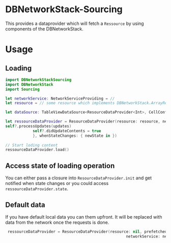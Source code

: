 # DBNetworkStack-Sourcing
This provides a dataprovider which will fetch a `Ressource` by using components of the DBNetworkStack.

# Usage
## Loading
```swift
import DBNetworkStackSourcing
import DBNetworkStack
import Sourcing

let networkService: NetworkServiceProviding = //
let resource = // some resource which implements DBNetworkStack.ArrayResourceProviding

let dataSource: TableViewDataSource<ResourceDataProvider<Int>, CellConfiguration<Int>> = //

let ressourceDataProvider = ResourceDataProvider(resource: resource, networkService: networkService, dataProviderDidUpdate: { [weak self] updates in
self?.processUpdates(updates)
            self?.didUpdateContents = true
            }, whenStateChanges: { newState in })
        
// Start loding content
ressourceDataProvider.load()
```

## Access state of loading operation
You can either pass a closure into `ResourceDataProvider.init` and get notified when state changes or you could access `ressourceDataProvider.state`.

## Default data
If you have default local data you can them upfront. It will be replaced with data from the network once the requests is done.
```swift
 ressourceDataProvider = ResourceDataProvider(resource: nil, prefetchedData: [1, 2, 3],
                                                     networkService: networkService, dataProviderDidUpdate: {  _ in }, whenStateChanges: { _ in })
